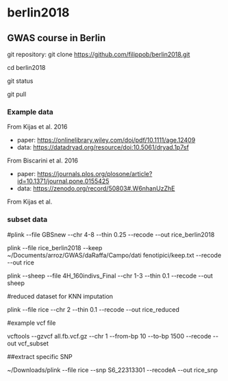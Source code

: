 # berlin2018
## GWAS course in Berlin

git repository: 
git clone https://github.com/filippob/berlin2018.git

cd berlin2018

git status

git pull

### Example data
From Kijas et al. 2016
- paper: https://onlinelibrary.wiley.com/doi/pdf/10.1111/age.12409
- data: https://datadryad.org/resource/doi:10.5061/dryad.1p7sf

From Biscarini et al. 2016
- paper: https://journals.plos.org/plosone/article?id=10.1371/journal.pone.0155425
- data: https://zenodo.org/record/50803#.W6nhanUzZhE

From Kijas et al.


### subset data
#plink --file GBSnew --chr 4-8 --thin 0.25 --recode --out rice_berlin2018

plink --file rice_berlin2018 --keep ~/Documents/arroz/GWAS/daRaffa/Campo/dati fenotipici/keep.txt --recode --out rice

plink --sheep --file 4H_160indivs_Final --chr 1-3 --thin 0.1 --recode --out sheep

#reduced dataset for KNN imputation

plink --file rice --chr 2 --thin 0.1 --recode --out rice_reduced

#example vcf file

vcftools --gzvcf all.fb.vcf.gz --chr 1 --from-bp 10 --to-bp 1500 --recode --out vcf_subset

##extract specific SNP

~/Downloads/plink --file rice --snp S6_22313301 --recodeA --out rice_snp
